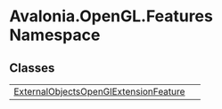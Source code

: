 # Avalonia.OpenGL.Features Namespace






## Classes
<table>
<tr>
<td><a href="T_Avalonia_OpenGL_Features_ExternalObjectsOpenGlExtensionFeature">ExternalObjectsOpenGlExtensionFeature</a></td>
<td> </td>
</tr>
</table>